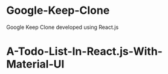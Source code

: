 # Google-Keep-Clone
Google Keep Clone developed using React.js
# A-Todo-List-In-React.js-With-Material-UI
